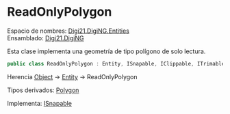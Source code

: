 # ReadOnlyPolygon

Espacio de nombres: [Digi21.DigiNG.Entities](/digi3d-net/programacion/.net/referencia/digi21.diging/digi21.diging.entities/)  
Ensamblado: [Digi21.DigiNG](/digi3d-net/programacion/.net/referencia/digi21.diging.plugin/digi21.diging/)

Esta clase implementa una geometría de tipo polígono de solo lectura.

```csharp
public class ReadOnlyPolygon : Entity, ISnapable, IClippable, ITrimable
```

Herencia [Object](https://docs.microsoft.com/en-us/dotnet/api/system.object?view=net-5.0) → [Entity](/digi3d-net/programacion/.net/referencia/digi21.diging/digi21.diging.entities/clases/entity/) → ReadOnlyPolygon

Tipos derivados: [Polygon](/digi3d-net/programacion/.net/referencia/digi21.diging/digi21.diging.entities/clases/polygon/)

Implementa: [ISnapable](/digi3d-net/programacion/.net/referencia/digi21.diging/digi21.diging.entities/interfaces/isnapable/)

